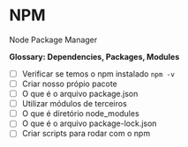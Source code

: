 # NPM 

Node Package Manager 

__Glossary: Dependencies, Packages, Modules__ 

- [ ] Verificar se temos o npm instalado `npm -v`
- [ ] Criar nosso própio pacote 
- [ ] O que é o arquivo package.json
- [ ] Utilizar módulos de terceiros 
- [ ] O que é diretório node_modules
- [ ] O que é o arquivo package-lock.json
- [ ] Criar scripts para rodar com o npm 
